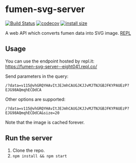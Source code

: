 fumen-svg-server
==============================

[![Build Status](https://travis-ci.org/eight04/fumen-svg-server.svg?branch=master)](https://travis-ci.org/eight04/fumen-svg-server)
[![codecov](https://codecov.io/gh/eight04/fumen-svg-server/branch/master/graph/badge.svg)](https://codecov.io/gh/eight04/fumen-svg-server)
[![install size](https://packagephobia.now.sh/badge?p=fumen-svg-server)](https://packagephobia.now.sh/result?p=fumen-svg-server)

A web API which converts fumen data into SVG image. [REPL](https://fumen-svg-server--eight041.repl.co/?data=v115@vhGRQYHAvItJEJmhCAUGJKJJvMJTNJGBJFKYPAUEzP?EJG98AQmqhECDdCA)

Usage
-----

You can use the endpoint hosted by repl.it:  
https://fumen-svg-server--eight041.repl.co/

Send parameters in the query:

```
/?data=v115@vhGRQYHAvItJEJmhCAUGJKJJvMJTNJGBJFKYPAUEzP?EJG98AQmqhECDdCA
```

Other options are supported:

```
/?data=v115@vhGRQYHAvItJEJmhCAUGJKJJvMJTNJGBJFKYPAUEzP?EJG98AQmqhECDdCA&size=20
```

Note that the image is cached forever.

Run the server
--------------

1. Clone the repo.
2. `npm install && npm start`
